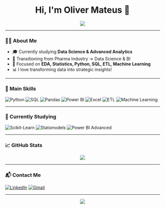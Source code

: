 <h1 align="center">Hi, I'm Oliver Mateus 👋</h1>

<p align="center">
  <img src="https://github-readme-stats.vercel.app/api?username=OliverMateusDS&show_icons=true&theme=radical&count_private=true" />
</p>

---

### 👨‍💻 About Me

- 🎓 Currently studying **Data Science & Advanced Analytics**
- 🚀 Transitioning from Pharma Industry → Data Science & BI
- 🧠 Focused on **EDA, Statistics, Python, SQL, ETL, Machine Learning**
- 📊 I love transforming data into strategic insights!

---

### 🔧 Main Skills

![Python](https://img.shields.io/badge/-Python-3776AB?style=flat&logo=python&logoColor=white)
![SQL](https://img.shields.io/badge/-SQL-005571?style=flat&logo=postgresql&logoColor=white)
![Pandas](https://img.shields.io/badge/-Pandas-150458?style=flat&logo=pandas)
![Power BI](https://img.shields.io/badge/-PowerBI-F2C811?style=flat&logo=power-bi&logoColor=black)
![Excel](https://img.shields.io/badge/-Excel-217346?style=flat&logo=microsoft-excel&logoColor=white)
![ETL](https://img.shields.io/badge/-ETL-blue?style=flat)
![Machine Learning](https://img.shields.io/badge/-Machine%20Learning-orange?style=flat)

---

### 🧠 Currently Studying

![Scikit-Learn](https://img.shields.io/badge/-Scikit--Learn-F7931E?style=flat&logo=scikit-learn&logoColor=white)
![Statsmodels](https://img.shields.io/badge/-Statsmodels-darkgreen?style=flat)
![Power BI Advanced](https://img.shields.io/badge/-Power%20BI%20Advanced-F2C811?style=flat&logo=power-bi&logoColor=black)

---

### 📈 GitHub Stats

<p align="center">
  <img src="https://github-readme-stats.vercel.app/api/top-langs/?username=OliverMateusDS&layout=compact&theme=radical" />
</p>

---

### 📬 Contact Me

[![LinkedIn](https://img.shields.io/badge/-LinkedIn-0077B5?style=flat&logo=linkedin&logoColor=white)](https://www.linkedin.com/in/olivermateusds/)
[![Gmail](https://img.shields.io/badge/-Gmail-D14836?style=flat&logo=gmail&logoColor=white)](mailto:seuemail@gmail.com)

---

<p align="center">
  <img src="https://komarev.com/ghpvc/?username=OliverMateusDS&label=Profile%20views&color=0e75b6&style=flat" />
</p>
